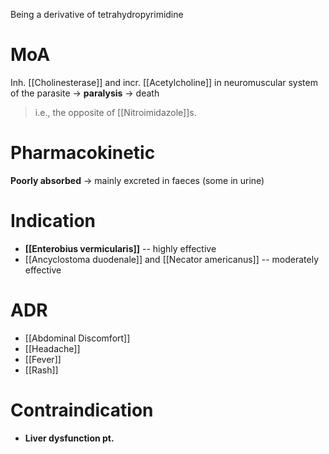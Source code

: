 Being a derivative of tetrahydropyrimidine

# MoA
Inh. [[Cholinesterase]] and incr. [[Acetylcholine]] in neuromuscular system of the parasite -> **paralysis** -> death
> i.e., the opposite of [[Nitroimidazole]]s.

# Pharmacokinetic
**Poorly absorbed** -> mainly excreted in faeces (some in urine)

# Indication
- **[[Enterobius vermicularis]]** -- highly effective
- [[Ancyclostoma duodenale]] and [[Necator americanus]] -- moderately effective

# ADR
- [[Abdominal Discomfort]]
- [[Headache]]
- [[Fever]]
- [[Rash]]

# Contraindication
- **Liver dysfunction pt.**